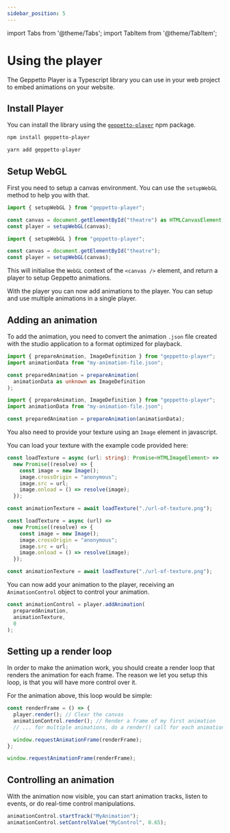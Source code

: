 ```yaml
---
sidebar_position: 5
---
```


import Tabs from '@theme/Tabs';
import TabItem from '@theme/TabItem';

# Using the player

The Geppetto Player is a Typescript library you can use in your web project to embed animations on your website.

## Install Player

You can install the library using the [`geppetto-player`](https://www.npmjs.com/package/geppetto-player) npm package.

<Tabs groupId="package-manager">
<TabItem value="npm" label="npm">

```sh
npm install geppetto-player
```

</TabItem>
<TabItem value="yarn" label="Yarn">

```sh
yarn add geppetto-player
```

</TabItem>
</Tabs>

## Setup WebGL

First you need to setup a canvas environment.
You can use the `setupWebGL` method to help you with that.

<Tabs groupId="coding-language">
<TabItem value="ts" label="Typescript">

```ts
import { setupWebGL } from "geppetto-player";

const canvas = document.getElementById("theatre") as HTMLCanvasElement;
const player = setupWebGL(canvas);
```

</TabItem>
<TabItem value="js" label="JavaScript">

```js
import { setupWebGL } from "geppetto-player";

const canvas = document.getElementById("theatre");
const player = setupWebGL(canvas);
```

</TabItem>
</Tabs>

This will initialise the `WebGL` context of the `<canvas />` element, and return a player to setup Geppetto animations.

With the player you can now add animations to the player. You can setup and use multiple animations in a single player.

## Adding an animation

To add the animation, you need to convert the animation `.json` file created with the studio application to a format optimized for playback.

<Tabs groupId="coding-language">
<TabItem value="ts" label="Typescript">

```ts
import { prepareAnimation, ImageDefinition } from "geppetto-player";
import animationData from "my-animation-file.json";

const preparedAnimation = prepareAnimation(
  animationData as unknown as ImageDefinition
);
```

</TabItem>
<TabItem value="js" label="JavaScript">

```js
import { prepareAnimation, ImageDefinition } from "geppetto-player";
import animationData from "my-animation-file.json";

const preparedAnimation = prepareAnimation(animationData);
```

</TabItem>
</Tabs>

You also need to provide your texture using an `Image` element in javascript.

You can load your texture with the example code provided here:

<Tabs groupId="coding-language">
<TabItem value="ts" label="Typescript">

```ts
const loadTexture = async (url: string): Promise<HTMLImageElement> =>
  new Promise((resolve) => {
    const image = new Image();
    image.crossOrigin = "anonymous";
    image.src = url;
    image.onload = () => resolve(image);
  });

const animationTexture = await loadTexture("./url-of-texture.png");
```

</TabItem>
<TabItem value="js" label="JavaScript">

```js
const loadTexture = async (url) =>
  new Promise((resolve) => {
    const image = new Image();
    image.crossOrigin = "anonymous";
    image.src = url;
    image.onload = () => resolve(image);
  });

const animationTexture = await loadTexture("./url-of-texture.png");
```

</TabItem>
</Tabs>

You can now add your animation to the player, receiving an `AnimationControl` object to control your animation.

```ts
const animationControl = player.addAnimation(
  preparedAnimation,
  animationTexture,
  0
);
```

## Setting up a render loop

In order to make the animation work, you should create a render loop that renders the animation for each frame.
The reason we let you setup this loop, is that you will have more control over it.

For the animation above, this loop would be simple:

```ts
const renderFrame = () => {
  player.render(); // Clear the canvas
  animationControl.render(); // Render a frame of my first animation
  // ... for multiple animations, do a render() call for each animationControl

  window.requestAnimationFrame(renderFrame);
};

window.requestAnimationFrame(renderFrame);
```

## Controlling an animation

With the animation now visible, you can start animation tracks, listen to events, or do real-time control manipulations.

```ts
animationControl.startTrack("MyAnimation");
animationControl.setControlValue("MyControl", 0.65);
```
